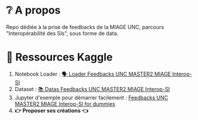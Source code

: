 # ❔ A propos

Repo dédiée à la prise de feedbacks de la MIAGE UNC, parcours "Interopérabilité des SIs", sous forme de
data.

# 📑 Ressources Kaggle

1. Notebook Loader : [🗣️ Loader Feedbacks UNC MASTER2 MIAGE Interop-SI](https://www.kaggle.com/code/adriensales/loader-feedbacks-unc-master2-miage-interop-si)
2. Dataset : [📚 Datas Feedbacks UNC MASTER2 MIAGE Interop-SI](https://www.kaggle.com/datasets/adriensales/datas-feedbacks-unc-master2-miage-interop-si)
3. Jupyter d'exemple pour démarrer facilement : [Feedbacks UNC MASTER2 MIAGE Interop-SI for dummies](https://www.kaggle.com/code/adriensales/feedbacks-unc-master2-miage-interop-si-for-dummies)
4. **👉 Proposer ses créations 👈** 

